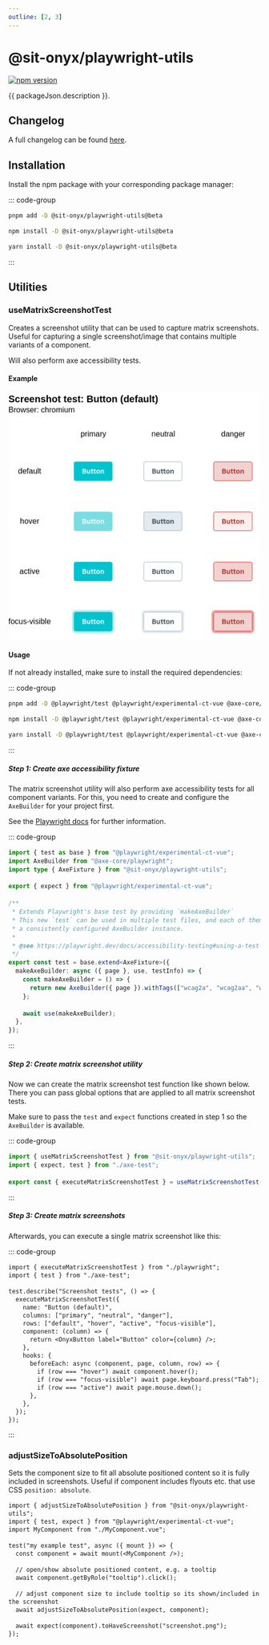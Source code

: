 ```yaml
---
outline: [2, 3]
---
```


<script lang="ts" setup>
import packageJson from "../../../../../packages/playwright-utils/package.json";
</script>

# @sit-onyx/playwright-utils

<div class="hide-external-link">

[![npm version](https://badge.fury.io/js/@sit-onyx%playwright-utils.svg)](https://www.npmjs.com/package/@sit-onyx/playwright-utils)

</div>

{{ packageJson.description }}.

## Changelog

A full changelog can be found [here](/development/packages/changelogs/playwright-utils).

## Installation

Install the npm package with your corresponding package manager:

::: code-group

```sh [pnpm]
pnpm add -D @sit-onyx/playwright-utils@beta
```

```sh [npm]
npm install -D @sit-onyx/playwright-utils@beta
```

```sh [yarn]
yarn install -D @sit-onyx/playwright-utils@beta
```

:::

## Utilities

### useMatrixScreenshotTest

Creates a screenshot utility that can be used to capture matrix screenshots.
Useful for capturing a single screenshot/image that contains multiple variants of a component.

Will also perform axe accessibility tests.

#### Example

![Example of a screenshot matrix for the OnyxButton](../../principles/contributing/example-matrix.png)

#### Usage

If not already installed, make sure to install the required dependencies:

::: code-group

```sh [pnpm]
pnpm add -D @playwright/test @playwright/experimental-ct-vue @axe-core/playwright
```

```sh [npm]
npm install -D @playwright/test @playwright/experimental-ct-vue @axe-core/playwright
```

```sh [yarn]
yarn install -D @playwright/test @playwright/experimental-ct-vue @axe-core/playwright
```

:::

##### Step 1: Create axe accessibility fixture

The matrix screenshot utility will also perform axe accessibility tests for all component variants.
For this, you need to create and configure the `AxeBuilder` for your project first.

See the [Playwright docs](https://playwright.dev/docs/accessibility-testing#creating-a-fixture) for further information.

::: code-group

```ts [axe-test.ts]
import { test as base } from "@playwright/experimental-ct-vue";
import AxeBuilder from "@axe-core/playwright";
import type { AxeFixture } from "@sit-onyx/playwright-utils";

export { expect } from "@playwright/experimental-ct-vue";

/**
 * Extends Playwright's base test by providing `makeAxeBuilder`
 * This new `test` can be used in multiple test files, and each of them will get
 * a consistently configured AxeBuilder instance.
 *
 * @see https://playwright.dev/docs/accessibility-testing#using-a-test-fixture-for-common-axe-configuration
 */
export const test = base.extend<AxeFixture>({
  makeAxeBuilder: async ({ page }, use, testInfo) => {
    const makeAxeBuilder = () => {
      return new AxeBuilder({ page }).withTags(["wcag2a", "wcag2aa", "wcag21a", "wcag21aa"]);
    };

    await use(makeAxeBuilder);
  },
});
```

:::

##### Step 2: Create matrix screenshot utility

Now we can create the matrix screenshot test function like shown below. There you can pass global options that are applied to all matrix screenshot tests.

Make sure to pass the `test` and `expect` functions created in step 1 so the `AxeBuilder` is available.

::: code-group

```ts [playwright.ts]
import { useMatrixScreenshotTest } from "@sit-onyx/playwright-utils";
import { expect, test } from "./axe-test";

export const { executeMatrixScreenshotTest } = useMatrixScreenshotTest({ expect, test });
```

:::

##### Step 3: Create matrix screenshots

Afterwards, you can execute a single matrix screenshot like this:

::: code-group

```tsx [MyComponent.tsx]
import { executeMatrixScreenshotTest } from "./playwright";
import { test } from "./axe-test";

test.describe("Screenshot tests", () => {
  executeMatrixScreenshotTest({
    name: "Button (default)",
    columns: ["primary", "neutral", "danger"],
    rows: ["default", "hover", "active", "focus-visible"],
    component: (column) => {
      return <OnyxButton label="Button" color={column} />;
    },
    hooks: {
      beforeEach: async (component, page, column, row) => {
        if (row === "hover") await component.hover();
        if (row === "focus-visible") await page.keyboard.press("Tab");
        if (row === "active") await page.mouse.down();
      },
    },
  });
});
```

:::

### adjustSizeToAbsolutePosition

Sets the component size to fit all absolute positioned content so it is fully included in screenshots.
Useful if component includes flyouts etc. that use CSS `position: absolute`.

```tsx
import { adjustSizeToAbsolutePosition } from "@sit-onyx/playwright-utils";
import { test, expect } from "@playwright/experimental-ct-vue";
import MyComponent from "./MyComponent.vue";

test("my example test", async ({ mount }) => {
  const component = await mount(<MyComponent />);

  // open/show absolute positioned content, e.g. a tooltip
  await component.getByRole("tooltip").click();

  // adjust component size to include tooltip so its shown/included in the screenshot
  await adjustSizeToAbsolutePosition(expect, component);

  await expect(component).toHaveScreenshot("screenshot.png");
});
```
